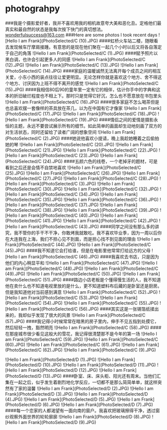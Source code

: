 # photograhpy
###我是个摄影爱好者，我并不喜欢用我的相机故意夸大美和恶化丑。定格他们最真实和最自然的状态是我每次按下快门的真切想法。wonderfulsuccess@163.com
###Here are some photos I took recent days
![Hello I am Frank](PhotoSelected/C (10).JPG)
####虹桥火车站二楼，随眼看去发现候车厅摩肩接踵。有意思的是现在他们聚在一起几个小时以后又将各自落定于自己的角落
![Hello I am Frank](PhotoSelected/C (1).JPG)
####赋予照片以黑白调，也许会引起更多人的同感
![Hello I am Frank](PhotoSelected/C (12).JPG)
![Hello I am Frank](PhotoSelected/C (13).JPG)
![Hello I am Frank](PhotoSelected/C (14).JPG)
####家庭的温暖诚然无法离开每个成员之间的相互关爱，小东小西的装点往往让爱更明显。无论怎样你就是喜欢这个地方、舍不得这个地方、讨厌因为上班不得不离开的感觉
![Hello I am Frank](PhotoSelected/C (15).JPG)
####我相信80后90的童年里一定有它的相伴，估计你手中的字典和这本的折旧破烂程度也不相上下。那时只是觉得它好沉，怎么也不愿意放在书包里头
![Hello I am Frank](PhotoSelected/C (16).JPG)
####很多家庭不怎么喝茶但是也总喜欢摆一套像样的茶具放在茶几，以为在中国有它才像家
![Hello I am Frank](PhotoSelected/C (17).JPG)
![Hello I am Frank](PhotoSelected/C (18).JPG)
![Hello I am Frank](PhotoSelected/C (19).JPG)
####情侣之间的爱情是摄影永恒的主题，永远不要尝试展示所有的细节。如此简单的画面却生动地刻画了双方的对生活状态，同时还留给了读者广阔的想象空间
![Hello I am Frank](PhotoSelected/C (2).JPG)
####她说他喜欢小提请，晚上我趁她睡着之后偷拍她的琴
![Hello I am Frank](PhotoSelected/C (20).JPG)
![Hello I am Frank](PhotoSelected/C (21).JPG)
![Hello I am Frank](PhotoSelected/C (22).JPG)
![Hello I am Frank](PhotoSelected/C (23).JPG)
![Hello I am Frank](PhotoSelected/C (24).JPG)
####五颜六色的线卷，一个老掉牙的题材，可是看到之后还是会情不自禁地喜欢
![Hello I am Frank](PhotoSelected/C (25).JPG)
![Hello I am Frank](PhotoSelected/C (26).JPG)
![Hello I am Frank](PhotoSelected/C (27).JPG)
![Hello I am Frank](PhotoSelected/C (28).JPG)
![Hello I am Frank](PhotoSelected/C (3).JPG)
![Hello I am Frank](PhotoSelected/C (30).JPG)
![Hello I am Frank](PhotoSelected/C (32).JPG)
![Hello I am Frank](PhotoSelected/C (34).JPG)
![Hello I am Frank](PhotoSelected/C (35).JPG)
![Hello I am Frank](PhotoSelected/C (36).JPG)
![Hello I am Frank](PhotoSelected/C (37).JPG)
![Hello I am Frank](PhotoSelected/C (38).JPG)
![Hello I am Frank](PhotoSelected/C (39).JPG)
![Hello I am Frank](PhotoSelected/C (40).JPG)
![Hello I am Frank](PhotoSelected/C (41).JPG)
![Hello I am Frank](PhotoSelected/C (42).JPG)
![Hello I am Frank](PhotoSelected/C (43).JPG)
####同学之间没有那么多的讲究，我不管你的手干不干净，你敢烤我就敢吃。我不喜欢毕业季，因为一周以后你在大连我在上海，我们不担心见不到面，而是担心找不到见面的理由
![Hello I am Frank](PhotoSelected/C (44).JPG)
![Hello I am Frank](PhotoSelected/C (45).JPG)
####我不知道它会打给谁，但是在电影里他常常打给远方的父母
![Hello I am Frank](PhotoSelected/C (46).JPG)
####我喜欢去书店，只是因为他们的内心稍显平和
![Hello I am Frank](PhotoSelected/C (47).JPG)
![Hello I am Frank](PhotoSelected/C (48).JPG)
![Hello I am Frank](PhotoSelected/C (49).JPG)
![Hello I am Frank](PhotoSelected/C (50).JPG)
![Hello I am Frank](PhotoSelected/C (51).JPG)
####路边小店老板是个懂得慢生活的人，我不知道他在卖什么也不知道电视里放的是什么，更不知道塑料布后藏的是卧室还是厨房。但是我知道他对当前感到满意
![Hello I am Frank](PhotoSelected/C (52).JPG)
![Hello I am Frank](PhotoSelected/C (53).JPG)
![Hello I am Frank](PhotoSelected/C (54).JPG)
![Hello I am Frank](PhotoSelected/C (55).JPG)
![Hello I am Frank](PhotoSelected/C (56).JPG)
####其实这是一张锡箔纸揉出来的，我却似乎发现了很大的风景
![Hello I am Frank](PhotoSelected/C (57).JPG)
####我记得小时候常常在暗黑的房子里内，伸手不见五指到处摸它，然后轻轻一拽，豁然明亮
![Hello I am Frank](PhotoSelected/C (58).JPG)
####在那座城市很少看见这般大的雪花，我记得很清楚那不是今年的第一场
![Hello I am Frank](PhotoSelected/C (59).JPG)
![Hello I am Frank](PhotoSelected/C (60).JPG)
![Hello I am Frank](PhotoSelected/C (61).JPG)
![Hello I am Frank](PhotoSelected/C (62).JPG)
![Hello I am Frank](PhotoSelected/C (9).JPG)


![Hello I am Frank](PhotoSelected/D (1).JPG)
![Hello I am Frank](PhotoSelected/D (10).JPG)
![Hello I am Frank](PhotoSelected/D (11).JPG)
![Hello I am Frank](PhotoSelected/D (12).JPG)
![Hello I am Frank](PhotoSelected/D (13).JPG)
####卧室、床、床头柜、阳光还有周末。当他们汇集在一起之后，似乎发生着剧烈地化学反应，一切都不是那么简简单单，就这样突然有了家的温馨
![Hello I am Frank](PhotoSelected/D (2).JPG)
![Hello I am Frank](PhotoSelected/D (3).JPG)
![Hello I am Frank](PhotoSelected/D (4).JPG)
![Hello I am Frank](PhotoSelected/D (5).JPG)
![Hello I am Frank](PhotoSelected/D (6).JPG)
![Hello I am Frank](PhotoSelected/D (7).JPG)
####每一个恋家的人都渴望有一面向南的窗户。我喜欢把玻璃擦得干净，透过窗纱观察外面世界的轮轮廓廓
![Hello I am Frank](PhotoSelected/D (8).JPG)
![Hello I am Frank](PhotoSelected/D (9).JPG)